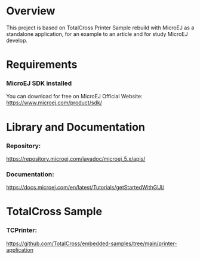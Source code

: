 # Overview
This project is based on TotalCross Printer Sample rebuild with MicroEJ as a standalone application, for an example to an article and for study MicroEJ develop.

# Requirements

### MicroEJ SDK installed
You can download for free on MicroEJ Official Website: 
https://www.microej.com/product/sdk/

# Library and Documentation
### Repository:
https://repository.microej.com/javadoc/microej_5.x/apis/

### Documentation:
https://docs.microej.com/en/latest/Tutorials/getStartedWithGUI/

# TotalCross Sample
### TCPrinter:
https://github.com/TotalCross/embedded-samples/tree/main/printer-application



